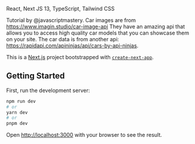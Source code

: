 React, Next JS 13, TypeScript, Tailwind CSS

Tutorial by @javascriptmastery. 
Car images are from https://www.imagin.studio/car-image-api
They have an amazing api that allows you to access high quality car models that you can showcase them on your site.
The car data is from another api: https://rapidapi.com/apininjas/api/cars-by-api-ninjas.


This is a [Next.js](https://nextjs.org/) project bootstrapped with [`create-next-app`](https://github.com/vercel/next.js/tree/canary/packages/create-next-app).

## Getting Started

First, run the development server:

```bash
npm run dev
# or
yarn dev
# or
pnpm dev
```

Open [http://localhost:3000](http://localhost:3000) with your browser to see the result.

